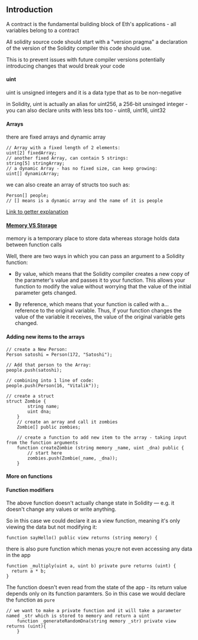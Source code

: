 ## Introduction 
A contract is the fundamental building block of Eth's applications - all variables belong to a contract
  
All solidity source code should start with a "version pragma" a declaration of the
version of the Solidity compiler this code should use. 
  
This is to prevent issues with future compiler versions potentially introducing changes that would break your code

#### uint
uint is unsigned integers and it is a data type that as to be non-negative 

in Solidity, uint is actually an alias for uint256, a 256-bit unsinged integer - you can also declare units with less bits too - uint8, uint16, uint32

#### Arrays 

there are fixed arrays and dynamic array 
```` solidity
// Array with a fixed length of 2 elements:
uint[2] fixedArray;
// another fixed Array, can contain 5 strings:
string[5] stringArray;
// a dynamic Array - has no fixed size, can keep growing:
uint[] dynamicArray;
````
we can also create an array of structs too such as: 
```` solidity 
Person[] people; 
// [] means is a dynamic array and the name of it is people
````

<a href = "http://extropy.foundation/workshops/bootcamp/soliditytutorial.html#:~:text=Definiton%20%3A%20In%20Solidity%2C%20a%20getter,between%20parentheses%20for%20example%20(%20uint%20)"> Link to getter explanation </a>

#### <a href ="https://www.geeksforgeeks.org/storage-vs-memory-in-solidity/#:~:text=Much%20like%20RAM%2C%20Memory%20in,off%20for%20the%20next%20execution."> Memory VS Storage </a>
memory is a temporary place to store data whereas storage holds data between function calls 

Well, there are two ways in which you can pass an argument to a Solidity function:

- By value, which means that the Solidity compiler creates a new copy of the
parameter's value and passes it to your function. This allows your function to
modify the value without worrying that the value of the initial parameter gets changed.

- By reference, which means that your function is called with a... reference to the
original variable. Thus, if your function changes the value of the variable it
receives, the value of the original variable gets changed.


#### Adding new items to the arrays
```` solidity
// create a New Person:
Person satoshi = Person(172, "Satoshi");

// Add that person to the Array:
people.push(satoshi);

// combining into 1 line of code:
people.push(Person(16, "Vitalik"));
````

```` Solidity
// create a struct
struct Zombie {
        string name;
        uint dna;
    }
    // create an array and call it zombies
    Zombie[] public zombies;

    // create a function to add new item to the array - taking input from the function arguments
    function createZombie (string memory _name, uint _dna) public {
        // start here
        zombies.push(Zombie(_name, _dna));
    }

````

#### More on functions 

#### Function modifiers 
The above function doesn't actually change state in Solidity — e.g. it doesn't change any values or write anything.

So in this case we could declare it as a view function, meaning it's only viewing the data but not modifying it:
```` solidity 
function sayHello() public view returns (string memory) {
````

there is also pure function which menas you;re not even accessing any data in the app
```` solidity 
function _multiply(uint a, uint b) private pure returns (uint) {
  return a * b;
}
````
The function doesn't even read from the state of the app - its return value depends only on its function paramters. So in this case we would declare the function as ```pure```

```` solidity
// we want to make a private function and it will take a parameter named _str which is stored to memory and return a uint 
    function _generateRandomDna(string memory _str) private view returns (uint){
    }
````








